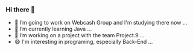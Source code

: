 ### Hi there 👋


- 🔭 I’m going to work on Webcash Group and I'm studying there now ...
- 🌱 I’m currently learning Java ...
- 👯 I’m working on a project with the team Project.9 ...
- 😄 I'm interesting in programing, especially Back-End ...

